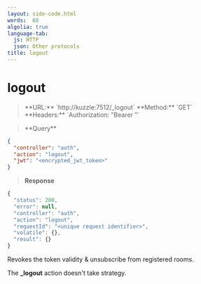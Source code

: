 ```yaml
---
layout: side-code.html
words:  68
algolia: true
language-tab:
  js: HTTP
  json: Other protocols
title: logout
---
```


# logout

<blockquote class="js">
<p>
**URL:** `http://kuzzle:7512/_logout`  
**Method:** `GET`  
**Headers:** `Authorization: "Bearer <encrypted_jwt_token>"`
</p>
</blockquote>

<blockquote class="json">
<p>
**Query**
</p>
</blockquote>


```json
{
  "controller": "auth",
  "action": "logout",
  "jwt": "<encrypted_jwt_token>"
}
```
>**Response**

```javascript
{
  "status": 200,
  "error": null,
  "controller": "auth",
  "action": "logout",
  "requestId": "<unique request identifier>",
  "volatile": {},
  "result": {}
}
```

Revokes the token validity & unsubscribe from registered rooms.

The **_logout** action doesn't take strategy.
